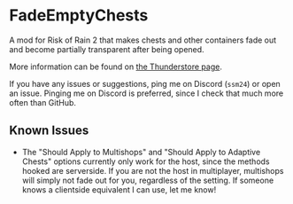 # FadeEmptyChests
A mod for Risk of Rain 2 that makes chests and other containers fade out and become partially transparent after being opened.

More information can be found on [the Thunderstore page](https://thunderstore.io/package/SSM24/FadeEmptyChests/).

If you have any issues or suggestions, ping me on Discord (`ssm24`) or open an issue. Pinging me on Discord is preferred, since I check that much more often than GitHub.

## Known Issues
* The "Should Apply to Multishops" and "Should Apply to Adaptive Chests" options currently only work for the host, since the methods hooked are serverside. If you are not the host in multiplayer, multishops will simply not fade out for you, regardless of the setting. If someone knows a clientside equivalent I can use, let me know!
